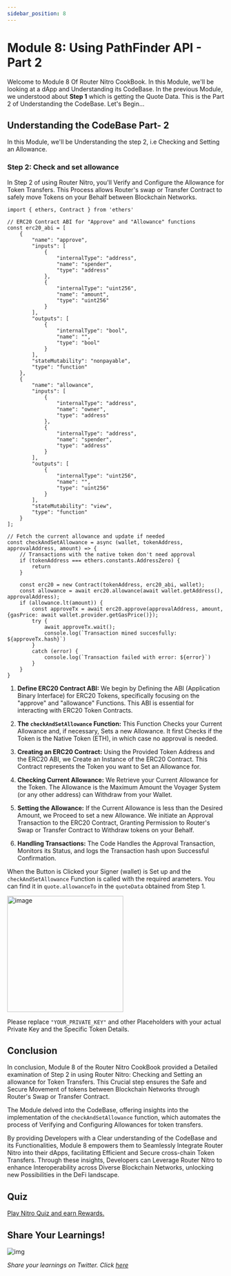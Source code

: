 ```yaml
---
sidebar_position: 8
---
```


# Module 8: Using PathFinder API - Part 2

Welcome to Module 8 Of Router Nitro CookBook. In this Module, we'll be looking at a dApp and Understanding its CodeBase. In the previous Module, we understood about **Step 1** which is getting the Quote Data. This is the Part 2 of Understanding the CodeBase. Let's Begin...

## Understanding the CodeBase Part- 2

In this Module, we'll be Understanding the step 2, i.e Checking and Setting an Allowance.

### Step 2: Check and set allowance

In Step 2 of using Router Nitro, you'll Verify and Configure the Allowance for Token Transfers. This Process allows Router's swap or Transfer Contract to safely move Tokens on your Behalf between Blockchain Networks.

```
import { ethers, Contract } from 'ethers'

// ERC20 Contract ABI for "Approve" and "Allowance" functions
const erc20_abi = [
    {
        "name": "approve",
        "inputs": [
            {
                "internalType": "address",
                "name": "spender",
                "type": "address"
            },
            {
                "internalType": "uint256",
                "name": "amount",
                "type": "uint256"
            }
        ],
        "outputs": [
            {
                "internalType": "bool",
                "name": "",
                "type": "bool"
            }
        ],
        "stateMutability": "nonpayable",
        "type": "function"
    },
    {
        "name": "allowance",
        "inputs": [
            {
                "internalType": "address",
                "name": "owner",
                "type": "address"
            },
            {
                "internalType": "address",
                "name": "spender",
                "type": "address"
            }
        ],
        "outputs": [
            {
                "internalType": "uint256",
                "name": "",
                "type": "uint256"
            }
        ],
        "stateMutability": "view",
        "type": "function"
    }
];

// Fetch the current allowance and update if needed
const checkAndSetAllowance = async (wallet, tokenAddress, approvalAddress, amount) => {
    // Transactions with the native token don't need approval
    if (tokenAddress === ethers.constants.AddressZero) {
        return
    }

    const erc20 = new Contract(tokenAddress, erc20_abi, wallet);
    const allowance = await erc20.allowance(await wallet.getAddress(), approvalAddress);
    if (allowance.lt(amount)) {
        const approveTx = await erc20.approve(approvalAddress, amount, {gasPrice: await wallet.provider.getGasPrice()});
        try {
            await approveTx.wait();
            console.log(`Transaction mined succesfully: ${approveTx.hash}`)
        }
        catch (error) {
            console.log(`Transaction failed with error: ${error}`)
        }
    }
}
```

1. **Define ERC20 Contract ABI:** We begin by Defining the ABI (Application Binary Interface) for ERC20 Tokens, specifically focusing on the "approve" and "allowance" Functions. This ABI is essential for interacting with ERC20 Token Contracts.

2. **The `checkAndSetAllowance` Function:** This Function Checks your Current Allowance and, if necessary, Sets a new Allowance. It first Checks if the Token is the Native Token (ETH), in which case no approval is needed.

3. **Creating an ERC20 Contract:** Using the Provided Token Address and the ERC20 ABI, we Create an Instance of the ERC20 Contract. This Contract represents the Token you want to Set an Allowance for.

4. **Checking Current Allowance:** We Retrieve your Current Allowance for the Token. The Allowance is the Maximum Amount the Voyager System (or any other address) can Withdraw from your Wallet.

5. **Setting the Allowance:** If the Current Allowance is less than the Desired Amount, we Proceed to set a new Allowance. We initiate an Approval Transaction to the ERC20 Contract, Granting Permission to Router's Swap or Transfer Contract to Withdraw tokens on your Behalf.

6. **Handling Transactions:** The Code Handles the Approval Transaction, Monitors its Status, and logs the Transaction hash upon Successful Confirmation.

When the Button is Clicked your Signer (wallet) is Set up and the `checkAndSetAllowance` Function is called with the required arameters. You can find it in `quote.allowanceTo` in the `quoteData` obtained from Step 1.

<img width="269" alt="image" src="https://github.com/router-resources/Voyager-2-Cookbook/assets/124175970/6ae5efe7-e589-4a61-95ad-37b8b5077c99"/>

Please replace `"YOUR_PRIVATE_KEY"` and other Placeholders with your actual Private Key and the Specific Token Details.

## Conclusion

In conclusion, Module 8 of the Router Nitro CookBook provided a Detailed examination of Step 2 in using Router Nitro: Checking and Setting an allowance for Token Transfers. This Crucial step ensures the Safe and Secure Movement of tokens between Blockchain Networks through Router's Swap or Transfer Contract.

The Module delved into the CodeBase, offering insights into the implementation of the `checkAndSetAllowance` function, which automates the process of Verifying and Configuring Allowances for token transfers.

By providing Developers with a Clear understanding of the CodeBase and its Functionalities, Module 8 empowers them to Seamlessly Integrate Router Nitro into their dApps, facilitating Efficient and Secure cross-chain Token Transfers. Through these insights, Developers can Leverage Router Nitro to enhance Interoperability across Diverse Blockchain Networks, unlocking new Possibilities in the DeFi landscape.

## Quiz

[Play Nitro Quiz and earn Rewards.](https://router-nitro-quiz.vercel.app/page8)

## Share Your Learnings!

![img](https://github.com/router-resources/Router-Nitro-CookBook/assets/124175970/23258532-0dfa-407e-b695-2ed2eb39d1bc)

_Share your learnings on Twitter. Click [here](https://clicktotweet.com/8BhYr)_
